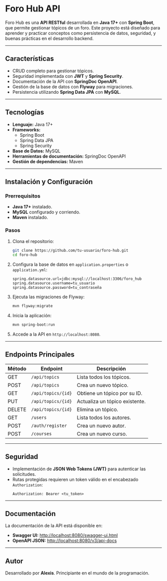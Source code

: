 # Foro Hub API

Foro Hub es una **API RESTful** desarrollada en **Java 17+** con **Spring Boot**, que permite gestionar tópicos de un foro. Este proyecto está diseñado para aprender y practicar conceptos como persistencia de datos, seguridad, y buenas prácticas en el desarrollo backend.

---

## Características

- CRUD completo para gestionar tópicos.
- Seguridad implementada con **JWT** y **Spring Security**.
- Documentación de la API con **SpringDoc OpenAPI**.
- Gestión de la base de datos con **Flyway** para migraciones.
- Persistencia utilizando **Spring Data JPA** con **MySQL**.

---

## Tecnologías

- **Lenguaje:** Java 17+
- **Frameworks:**
  - Spring Boot
  - Spring Data JPA
  - Spring Security
- **Base de Datos:** MySQL
- **Herramientas de documentación:** SpringDoc OpenAPI
- **Gestión de dependencias:** Maven

---

## Instalación y Configuración

### Prerrequisitos
- **Java 17+** instalado.
- **MySQL** configurado y corriendo.
- **Maven** instalado.

### Pasos

1. Clona el repositorio:
   ```bash
   git clone https://github.com/tu-usuario/foro-hub.git
   cd foro-hub
   ```

2. Configura la base de datos en `application.properties` o `application.yml`:
   ```properties
   spring.datasource.url=jdbc:mysql://localhost:3306/foro_hub
   spring.datasource.username=tu_usuario
   spring.datasource.password=tu_contraseña
   ```

3. Ejecuta las migraciones de Flyway:
   ```bash
   mvn flyway:migrate
   ```

4. Inicia la aplicación:
   ```bash
   mvn spring-boot:run
   ```

5. Accede a la API en `http://localhost:8080`.

---

## Endpoints Principales

| Método | Endpoint               | Descripción                           |
|--------|------------------------|---------------------------------------|
| GET    | `/api/topics`          | Lista todos los tópicos.              |
| POST   | `/api/topics`          | Crea un nuevo tópico.                 |
| GET    | `/api/topics/{id}`     | Obtiene un tópico por su ID.          |
| PUT    | `/api/topics/{id}`     | Actualiza un tópico existente.        |
| DELETE | `/api/topics/{id}`     | Elimina un tópico.                    |
| GET    | `/users`               | Lista todos los autores.              |
| POST   | `/auth/register`       | Crea un nuevo autor.                  |
| POST   | `/courses`             | Crea un nuevo curso.                  |

---

## Seguridad

- Implementación de **JSON Web Tokens (JWT)** para autenticar las solicitudes.
- Rutas protegidas requieren un token válido en el encabezado `Authorization`:
  ```http
  Authorization: Bearer <tu_token>
  ```

---

## Documentación

La documentación de la API está disponible en:

- **Swagger UI:** [http://localhost:8080/swagger-ui.html](http://localhost:8080/swagger-ui.html)
- **OpenAPI JSON:** [http://localhost:8080/v3/api-docs](http://localhost:8080/v3/api-docs)

---

## Autor

Desarrollado por **Alexis**. Principiante en el mundo de la programación.
